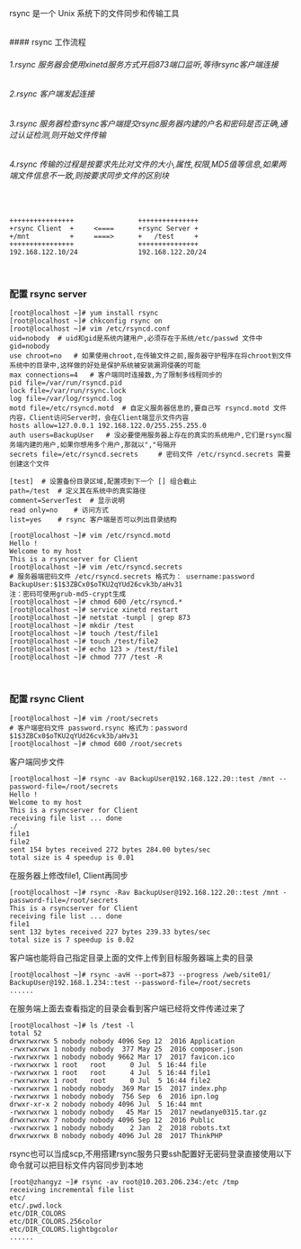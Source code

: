 rsync 是一个 Unix 系统下的文件同步和传输工具

<br>
#### rsync 工作流程

###### 1.rsync 服务器会使用xinetd服务方式开启873端口监听,等待rsync客户端连接
###### 2.rsync 客户端发起连接
###### 3.rsync 服务器检查rsync客户端提交rsync服务器内建的户名和密码是否正确,通过认证检测,则开始文件传输
###### 4.rsync 传输的过程是按要求先比对文件的大小,属性,权限,MD5值等信息,如果两端文件信息不一致,则按要求同步文件的区别块




<br>

```shell
++++++++++++++++                +++++++++++++++
+rsync Client  +     <====      +rsync Server +
+/mnt          +     ====>      +   /test     +       
++++++++++++++++                +++++++++++++++
192.168.122.10/24               192.168.122.20/24
```

<br>

### 配置 rsync server
```shell
[root@localhost ~]# yum install rsync
[root@localhost ~]# chkconfig rsync on
[root@localhost ~]# vim /etc/rsyncd.conf
uid=nobody	# uid和gid是系统内建用户,必须存在于系统/etc/passwd 文件中
gid=nobody
use chroot=no	# 如果使用chroot,在传输文件之前,服务器守护程序在将chroot到文件系统中的目录中,这样做的好处是保护系统被安装漏洞侵袭的可能
max connections=4	# 客户端同时连接数,为了限制多线程同步的
pid file=/var/run/rsyncd.pid
lock file=/var/run/rsync.lock
log file=/var/log/rsyncd.log
motd file=/etc/rsyncd.motd	# 自定义服务器信息的,要自己写 rsyncd.motd 文件内容，Client访问Server时，会在Client端显示文件内容
hosts allow=127.0.0.1 192.168.122.0/255.255.255.0
auth users=BackupUser	# 没必要使用服务器上存在的真实的系统用户,它们是rsync服务端内建的用户,如果你想用多个用户,那就以","号隔开
secrets file=/etc/rsyncd.secrets	 # 密码文件 /etc/rsyncd.secrets 需要创建这个文件

[test]	# 设置备份目录区域,配置项到下一个 [] 组合截止
path=/test	# 定义其在系统中的真实路径
comment=ServerTest	# 显示说明
read only=no	# 访问方式   
list=yes	# rsync 客户端是否可以列出目录结构
```

```shell
[root@localhost ~]# vim /etc/rsyncd.motd
Hello !
Welcome to my host
This is a rsyncserver for Client
[root@localhost ~]# vim /etc/rsyncd.secrets 
# 服务器端密码文件 /etc/rsyncd.secrets 格式为： username:password
BackupUser:$1$3ZBCx0$oTKU2qYUd26cvk3b/aHv31
注：密码可使用grub-md5-crypt生成
[root@localhost ~]# chmod 600 /etc/rsyncd.*
[root@localhost ~]# service xinetd restart
[root@localhost ~]# netstat -tunpl | grep 873
[root@localhost ~]# mkdir /test
[root@localhost ~]# touch /test/file1
[root@localhost ~]# touch /test/file2
[root@localhost ~]# echo 123 > /test/file1
[root@localhost ~]# chmod 777 /test -R
```

<br>

### 配置 rsync Client
```shell
[root@localhost ~]# vim /root/secrets
# 客户端密码文件 password.rsync 格式为：password 
$1$3ZBCx0$oTKU2qYUd26cvk3b/aHv31
[root@localhost ~]# chmod 600 /root/secrets
```

客户端同步文件
```shell
[root@localhost ~]# rsync -av BackupUser@192.168.122.20::test /mnt --password-file=/root/secrets
Hello !
Welcome to my host
This is a rsyncserver for Client
receiving file list ... done
./
file1
file2
sent 154 bytes received 272 bytes 284.00 bytes/sec
total size is 4 speedup is 0.01
```

在服务器上修改file1, Client再同步
```shell
[root@localhost ~]# rsync -Rav BackupUser@192.168.122.20::test /mnt -password-file=/root/secrets
This is a rsyncserver for Client
receiving file list ... done
file1
sent 132 bytes received 227 bytes 239.33 bytes/sec
total size is 7 speedup is 0.02
```

客户端也能将自己指定目录上面的文件上传到目标服务器端上卖的目录
```shell
[root@localhost ~]# rsync -avH --port=873 --progress /web/site01/ BackupUser@192.168.1.234::test --password-file=/root/secrets
......
```

在服务端上面去查看指定的目录会看到客户端已经将文件传递过来了
```shell
[root@localhost ~]# ls /test -l
total 52
drwxrwxrwx 5 nobody nobody 4096 Sep 12  2016 Application
-rwxrwxrwx 1 nobody nobody  377 May 25  2016 composer.json
-rwxrwxrwx 1 nobody nobody 9662 Mar 17  2017 favicon.ico
-rwxrwxrwx 1 root   root      0 Jul  5 16:44 file
-rwxrwxrwx 1 root   root      4 Jul  5 16:44 file1
-rwxrwxrwx 1 root   root      0 Jul  5 16:44 file2
-rwxrwxrwx 1 nobody nobody  369 Mar 15  2017 index.php
-rwxrwxrwx 1 nobody nobody  756 Sep  6  2016 ipn.log
drwxr-xr-x 2 nobody nobody 4096 Jul  5 16:44 mnt
-rwxrwxrwx 1 nobody nobody   45 Mar 15  2017 newdanye0315.tar.gz
drwxrwxrwx 7 nobody nobody 4096 Sep 12  2016 Public
-rwxrwxrwx 1 nobody nobody    2 Jan  2  2018 robots.txt
drwxrwxrwx 8 nobody nobody 4096 Jul 28  2017 ThinkPHP
```

rsync也可以当成scp,不用搭建rsync服务只要ssh配置好无密码登录直接使用以下命令就可以把目标文件内容同步到本地
```shell
[root@zhangyz ~]# rsync -av root@10.203.206.234:/etc /tmp
receiving incremental file list
etc/
etc/.pwd.lock
etc/DIR_COLORS
etc/DIR_COLORS.256color
etc/DIR_COLORS.lightbgcolor
......
```
